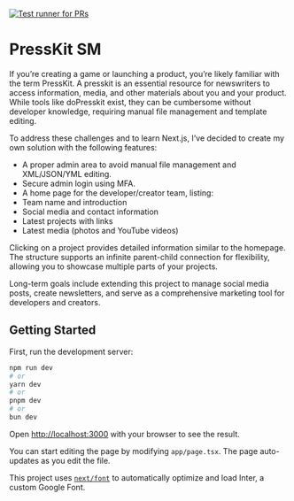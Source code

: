 [![Test runner for PRs](https://github.com/cbabos/presskitsm/actions/workflows/node.js.yml/badge.svg?branch=main&event=push)](https://github.com/cbabos/presskitsm/actions/workflows/node.js.yml)

# PressKit SM
If you’re creating a game or launching a product, you’re likely familiar with the term PressKit. A presskit is an essential resource for newswriters to access information, media, and other materials about you and your product. While tools like doPresskit exist, they can be cumbersome without developer knowledge, requiring manual file management and template editing.

To address these challenges and to learn Next.js, I’ve decided to create my own solution with the following features:

- A proper admin area to avoid manual file management and XML/JSON/YML editing.
- Secure admin login using MFA.
- A home page for the developer/creator team, listing:
- Team name and introduction
- Social media and contact information
- Latest projects with links
- Latest media (photos and YouTube videos)

Clicking on a project provides detailed information similar to the homepage. The structure supports an infinite parent-child connection for flexibility, allowing you to showcase multiple parts of your projects.

Long-term goals include extending this project to manage social media posts, create newsletters, and serve as a comprehensive marketing tool for developers and creators.


## Getting Started

First, run the development server:

```bash
npm run dev
# or
yarn dev
# or
pnpm dev
# or
bun dev
```

Open [http://localhost:3000](http://localhost:3000) with your browser to see the result.

You can start editing the page by modifying `app/page.tsx`. The page auto-updates as you edit the file.

This project uses [`next/font`](https://nextjs.org/docs/basic-features/font-optimization) to automatically optimize and load Inter, a custom Google Font.
